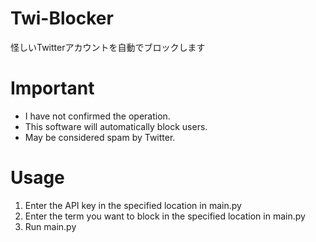 # Twi-Blocker
怪しいTwitterアカウントを自動でブロックします

# Important
- I have not confirmed the operation.
- This software will automatically block users.
- May be considered spam by Twitter.

# Usage
1. Enter the API key in the specified location in main.py
2. Enter the term you want to block in the specified location in main.py
3. Run main.py
